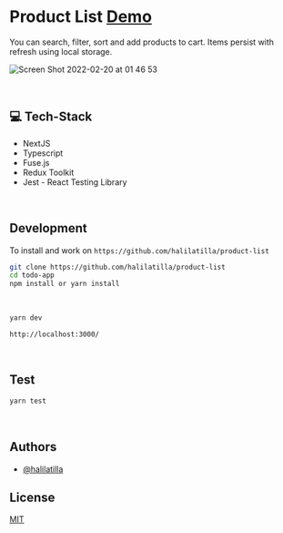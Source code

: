 # Product List [Demo](https://product-list-halil-atilla.vercel.app/)
You can search, filter, sort and add products to cart. 
Items persist with refresh using local storage.
<br>

![Screen Shot 2022-02-20 at 01 46 53](https://user-images.githubusercontent.com/27916419/154821647-0b31f39d-a29a-4103-8f43-b4b51afc5e9f.png)



<br>

## 💻 Tech-Stack
- NextJS 
- Typescript
- Fuse.js
- Redux Toolkit 
- Jest - React Testing Library

<br>

## Development

To install and work on `https://github.com/halilatilla/product-list`

```bash
git clone https://github.com/halilatilla/product-list
cd todo-app
npm install or yarn install
```

<br>

```bash
yarn dev
```

`http://localhost:3000/`

<br>

## Test

```bash
yarn test
```
<br>

## Authors

- [@halilatilla](https://www.github.com/halilatilla)

## License

[MIT](https://choosealicense.com/licenses/mit/)
